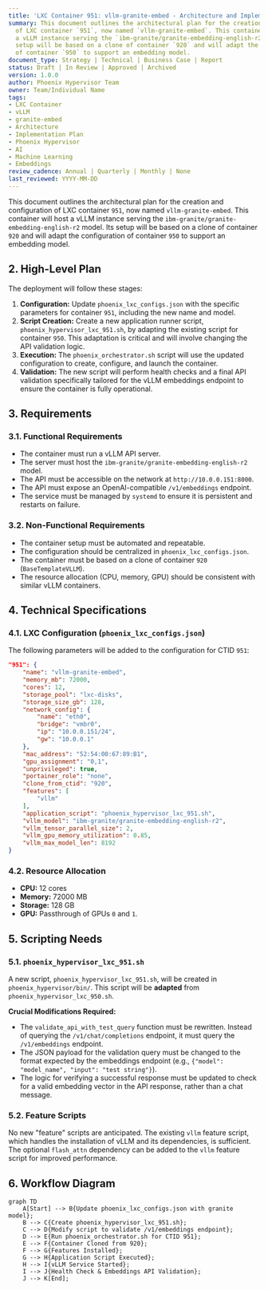 ```yaml
---
title: 'LXC Container 951: vllm-granite-embed - Architecture and Implementation Plan'
summary: This document outlines the architectural plan for the creation and configuration
  of LXC container `951`, now named `vllm-granite-embed`. This container will host
  a vLLM instance serving the `ibm-granite/granite-embedding-english-r2` model. Its
  setup will be based on a clone of container `920` and will adapt the configuration
  of container `950` to support an embedding model.
document_type: Strategy | Technical | Business Case | Report
status: Draft | In Review | Approved | Archived
version: 1.0.0
author: Phoenix Hypervisor Team
owner: Team/Individual Name
tags:
- LXC Container
- vLLM
- granite-embed
- Architecture
- Implementation Plan
- Phoenix Hypervisor
- AI
- Machine Learning
- Embeddings
review_cadence: Annual | Quarterly | Monthly | None
last_reviewed: YYYY-MM-DD
---
```

This document outlines the architectural plan for the creation and configuration of LXC container `951`, now named `vllm-granite-embed`. This container will host a vLLM instance serving the `ibm-granite/granite-embedding-english-r2` model. Its setup will be based on a clone of container `920` and will adapt the configuration of container `950` to support an embedding model.

## 2. High-Level Plan

The deployment will follow these stages:

1.  **Configuration:** Update `phoenix_lxc_configs.json` with the specific parameters for container `951`, including the new name and model.
2.  **Script Creation:** Create a new application runner script, `phoenix_hypervisor_lxc_951.sh`, by adapting the existing script for container `950`. This adaptation is critical and will involve changing the API validation logic.
3.  **Execution:** The `phoenix_orchestrator.sh` script will use the updated configuration to create, configure, and launch the container.
4.  **Validation:** The new script will perform health checks and a final API validation specifically tailored for the vLLM embeddings endpoint to ensure the container is fully operational.

## 3. Requirements

### 3.1. Functional Requirements

- The container must run a vLLM API server.
- The server must host the `ibm-granite/granite-embedding-english-r2` model.
- The API must be accessible on the network at `http://10.0.0.151:8000`.
- The API must expose an OpenAI-compatible `/v1/embeddings` endpoint.
- The service must be managed by `systemd` to ensure it is persistent and restarts on failure.

### 3.2. Non-Functional Requirements

- The container setup must be automated and repeatable.
- The configuration should be centralized in `phoenix_lxc_configs.json`.
- The container must be based on a clone of container `920` (`BaseTemplateVLLM`).
- The resource allocation (CPU, memory, GPU) should be consistent with similar vLLM containers.

## 4. Technical Specifications

### 4.1. LXC Configuration (`phoenix_lxc_configs.json`)

The following parameters will be added to the configuration for CTID `951`:

```json
"951": {
    "name": "vllm-granite-embed",
    "memory_mb": 72000,
    "cores": 12,
    "storage_pool": "lxc-disks",
    "storage_size_gb": 128,
    "network_config": {
        "name": "eth0",
        "bridge": "vmbr0",
        "ip": "10.0.0.151/24",
        "gw": "10.0.0.1"
    },
    "mac_address": "52:54:00:67:89:B1",
    "gpu_assignment": "0,1",
    "unprivileged": true,
    "portainer_role": "none",
    "clone_from_ctid": "920",
    "features": [
        "vllm"
    ],
    "application_script": "phoenix_hypervisor_lxc_951.sh",
    "vllm_model": "ibm-granite/granite-embedding-english-r2",
    "vllm_tensor_parallel_size": 2,
    "vllm_gpu_memory_utilization": 0.85,
    "vllm_max_model_len": 8192
}
```

### 4.2. Resource Allocation

-   **CPU:** 12 cores
-   **Memory:** 72000 MB
-   **Storage:** 128 GB
-   **GPU:** Passthrough of GPUs `0` and `1`.

## 5. Scripting Needs

### 5.1. `phoenix_hypervisor_lxc_951.sh`

A new script, `phoenix_hypervisor_lxc_951.sh`, will be created in `phoenix_hypervisor/bin/`. This script will be **adapted** from `phoenix_hypervisor_lxc_950.sh`.

**Crucial Modifications Required:**

-   The `validate_api_with_test_query` function must be rewritten. Instead of querying the `/v1/chat/completions` endpoint, it must query the `/v1/embeddings` endpoint.
-   The JSON payload for the validation query must be changed to the format expected by the embeddings endpoint (e.g., `{"model": "model_name", "input": "test string"}`).
-   The logic for verifying a successful response must be updated to check for a valid embedding vector in the API response, rather than a chat message.

### 5.2. Feature Scripts

No new "feature" scripts are anticipated. The existing `vllm` feature script, which handles the installation of vLLM and its dependencies, is sufficient. The optional `flash_attn` dependency can be added to the `vllm` feature script for improved performance.

## 6. Workflow Diagram

```mermaid
graph TD
    A[Start] --> B{Update phoenix_lxc_configs.json with granite model};
    B --> C{Create phoenix_hypervisor_lxc_951.sh};
    C --> D{Modify script to validate /v1/embeddings endpoint};
    D --> E{Run phoenix_orchestrator.sh for CTID 951};
    E --> F{Container Cloned from 920};
    F --> G{Features Installed};
    G --> H{Application Script Executed};
    H --> I{vLLM Service Started};
    I --> J{Health Check & Embeddings API Validation};
    J --> K[End];
